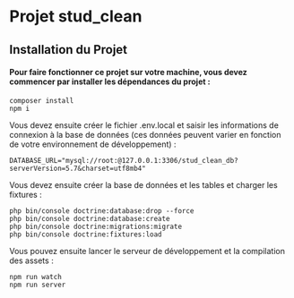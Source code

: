 # Projet stud_clean
## Installation du Projet
#### Pour faire fonctionner ce projet sur votre machine, vous devez commencer par installer les dépendances du projet :

```
composer install
npm i
```

Vous devez ensuite créer le fichier .env.local et saisir les informations de connexion à la base de données (ces données peuvent varier en fonction de votre environnement de développement) :

```
DATABASE_URL="mysql://root:@127.0.0.1:3306/stud_clean_db?serverVersion=5.7&charset=utf8mb4"
```

Vous devez ensuite créer la base de données et les tables et charger les fixtures :
```
php bin/console doctrine:database:drop --force
php bin/console doctrine:database:create
php bin/console doctrine:migrations:migrate
php bin/console doctrine:fixtures:load
```

Vous pouvez ensuite lancer le serveur de développement et la compilation des assets :

```
npm run watch
npm run server
```